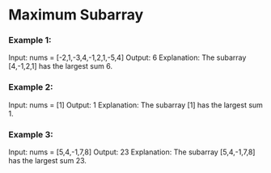 # Maximum Subarray

### Example 1:

Input: nums = [-2,1,-3,4,-1,2,1,-5,4] Output: 6 Explanation: The subarray [4,-1,2,1] has the largest sum 6.

### Example 2:

Input: nums = [1] Output: 1 Explanation: The subarray [1] has the largest sum 1.

### Example 3:

Input: nums = [5,4,-1,7,8] Output: 23 Explanation: The subarray [5,4,-1,7,8] has the largest sum 23.
